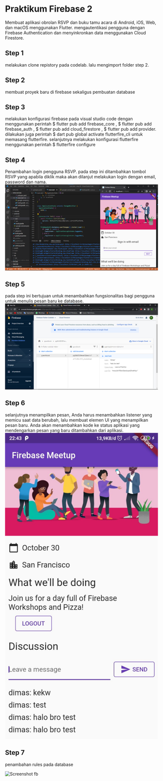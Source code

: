 # Praktikum Firebase 2
Membuat aplikasi obrolan RSVP dan buku tamu acara di Android, iOS, Web, dan macOS menggunakan Flutter. mengautentikasi pengguna dengan Firebase Authentication dan menyinkronkan data menggunakan Cloud Firestore.
## Step 1
melakukan clone repistory pada codelab. lalu mengimport folder step 2.
## Step 2
membuat proyek baru di firebase sekaligus pembuatan database 
## Step 3
melakukan konfigurasi firebase pada visual studio code dengan menggunakan perintah $ flutter pub add firebase_core , $ flutter pub add firebase_auth , $ flutter pub add cloud_firestore , $ flutter pub add provider. dilakukan juga perintah $ dart pub global activate flutterfire_cli untuk memasang flutterfire. selanjutnya melakukan konfigurasi flutterfire menggunakan perintah $ flutterfire configure
## Step 4
Penambahan login pengguna RSVP. pada step ini ditambahkan tombol RSVP yang apabila diklik maka akan dilanjut melakukan login dengan email, password dan nama.
![Screenshot fb](images/fb1.png)
## Step 5
pada step ini bertujuan untuk menambahkan fungsionalitas bagi pengguna untuk menulis pesan baru ke database.
![Screenshot fb](images/fb2.png)
## Step 6
selanjutnya menampilkan pesan, Anda harus menambahkan listener yang memicu saat data berubah, lalu membuat elemen UI yang menampilkan pesan baru. Anda akan menambahkan kode ke status aplikasi yang mendengarkan pesan yang baru ditambahkan dari aplikasi.
![Screenshot fb](images/fb7.jpeg)
## Step 7
penambahan rules pada database

![Screenshot fb](images/fb4.jpeg)
